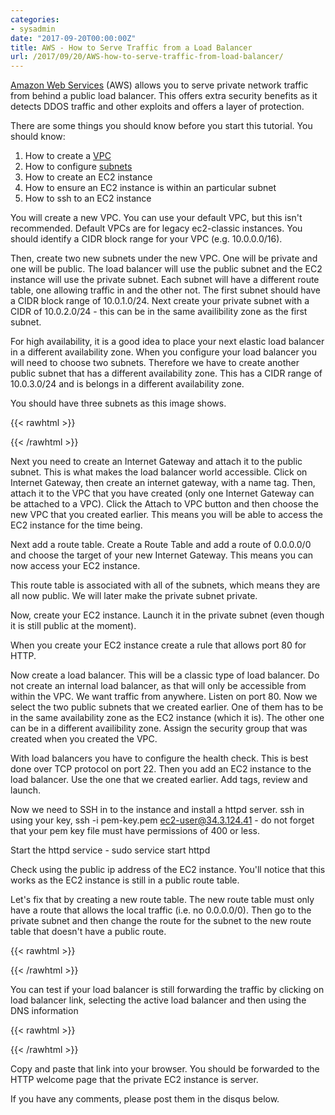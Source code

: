 ```yaml
---
categories:
- sysadmin
date: "2017-09-20T00:00:00Z"
title: AWS - How to Serve Traffic from a Load Balancer
url: /2017/09/20/AWS-how-to-serve-traffic-from-load-balancer/
---
```


[Amazon Web Services](http://aws.amazon.com) (AWS) allows you to serve private network traffic from behind a public load balancer. This offers extra security benefits as it detects DDOS traffic and other exploits and offers a layer of protection.<!--more-->

There are some things you should know before you start this tutorial. You should know:

1. How to create a [VPC](https://en.wikipedia.org/wiki/Virtual_private_cloud)
1. How to configure [subnets](https://en.wikipedia.org/wiki/Subnetwork)
1. How to create an EC2 instance
1. How to ensure an EC2 instance is within an particular subnet
1. How to ssh to an EC2 instance

You will create a new VPC. You can use your default VPC, but this isn't recommended. Default VPCs are for legacy ec2-classic instances. You should identify a CIDR block range for your VPC (e.g. 10.0.0.0/16). 

Then, create two new subnets under the new VPC. One will be private and one will be public. The load balancer will use the public subnet and the EC2 instance will use the private subnet. Each subnet will have a different route table, one allowing traffic in and the other not. The first subnet should have a CIDR block range of 10.0.1.0/24. Next create your private subnet with a CIDR of 10.0.2.0/24 - this can be in the same availibility zone as the first subnet.

For high availability, it is a good idea to place your next elastic load balancer in a different availability zone. When you configure your load balancer you will need to choose two subnets. Therefore we have to create another public subnet that has a different availability zone. This has a CIDR range of 10.0.3.0/24 and is belongs in a different availability zone.

You should have three subnets as this image shows.

{{< rawhtml >}}
<blockquote class="imgur-embed-pub" lang="en" data-id="a/KFrjH"><a href="//imgur.com/KFrjH"></a></blockquote><script async src="//s.imgur.com/min/embed.js" charset="utf-8"></script>
{{< /rawhtml >}}

Next you need to create an Internet Gateway and attach it to the public subnet. This is what makes the load balancer  world accessible. Click on Internet Gateway, then create an internet gateway, with a name tag. Then, attach it to the VPC that you have created (only one Internet Gateway can be attached to a VPC). Click the Attach to VPC button and then choose the new VPC that you created earlier. This means you will be able to access the EC2 instance for the time being.

Next add a route table. Create a Route Table and add a route of 0.0.0.0/0 and choose the target of your new Internet Gateway. This means you can now access your EC2 instance. 

This route table is associated with all of the subnets, which means they are all now public. We will later make the private subnet private.

Now, create your EC2 instance. Launch it in the private subnet (even though it is still public at the moment).

When you create your EC2 instance create a rule that allows port 80 for HTTP.

Now create a load balancer. This will be a classic type of load balancer. Do not create an internal load balancer, as that will only be accessible from within the VPC. We want traffic from anywhere. Listen on port 80. Now we select the two public subnets that we created earlier. One of them has to be in the same availability zone as the EC2 instance (which it is). The other one can be in a different availibility zone. Assign the security group that was created when you created the VPC.

With load balancers you have to configure the health check. This is best done over TCP protocol on port 22. Then you add an EC2 instance to the load balancer. Use the one that we created earlier. Add tags, review and launch.

Now we need to SSH in to the instance and install a httpd server. ssh in using your key, ssh -i pem-key.pem ec2-user@34.3.124.41 - do not forget that your pem key file must have permissions of 400 or less.

Start the httpd service - sudo service start httpd

Check using the public ip address of the EC2 instance. You'll notice that this works as the EC2 instance is still in a public route table.

Let's fix that by creating a new route table. The new route table must only have a route that allows the local traffic (i.e. no 0.0.0.0/0). Then go to the private subnet and then change the route for the subnet to the new route table that doesn't have a public route.

{{< rawhtml >}}
<blockquote class="imgur-embed-pub" lang="en" data-id="a/CzkdB"><a href="//imgur.com/CzkdB"></a></blockquote><script async src="//s.imgur.com/min/embed.js" charset="utf-8"></script>
{{< /rawhtml >}}

You can test if your load balancer is still forwarding the traffic by clicking on load balancer link, selecting the active load balancer and then using the DNS information

{{< rawhtml >}}
<blockquote class="imgur-embed-pub" lang="en" data-id="a/mPIkP"><a href="//imgur.com/mPIkP"></a></blockquote><script async src="//s.imgur.com/min/embed.js" charset="utf-8"></script>
{{< /rawhtml >}}

Copy and paste that link into your browser. You should be forwarded to the HTTP welcome page that the private EC2 instance is server.

If you have any comments, please post them in the disqus below. 
